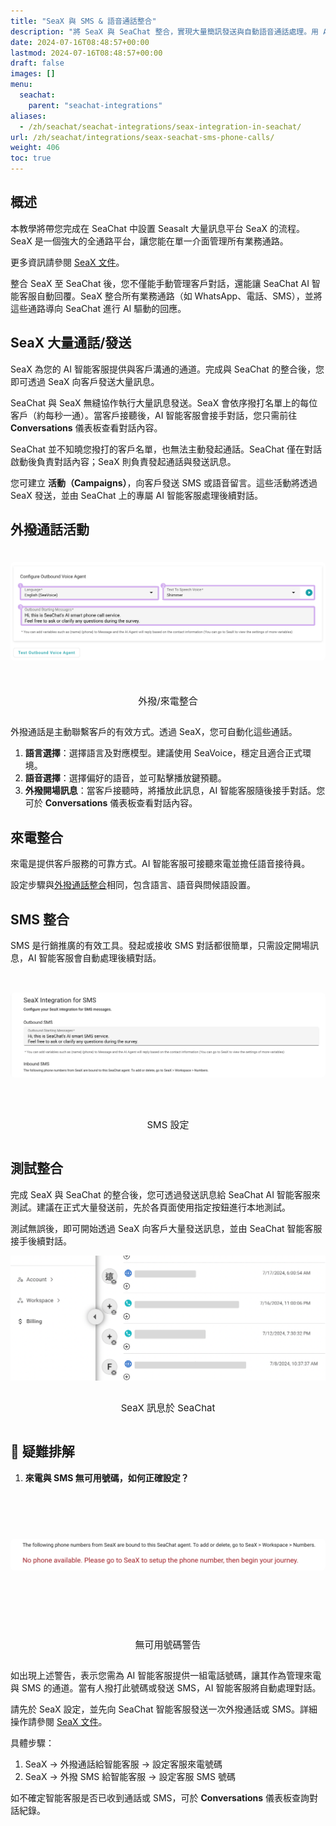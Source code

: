 ```yaml
---
title: "SeaX 與 SMS & 語音通話整合"
description: "將 SeaX 與 SeaChat 整合，實現大量簡訊發送與自動語音通話處理。用 AI 自動化客戶溝通。"
date: 2024-07-16T08:48:57+00:00
lastmod: 2024-07-16T08:48:57+00:00
draft: false
images: []
menu:
  seachat:
    parent: "seachat-integrations"
aliases:
  - /zh/seachat/seachat-integrations/seax-integration-in-seachat/
url: /zh/seachat/integrations/seax-seachat-sms-phone-calls/
weight: 406
toc: true
---
```


## 概述

本教學將帶您完成在 SeaChat 中設置 Seasalt 大量訊息平台 SeaX 的流程。SeaX 是一個強大的全通路平台，讓您能在單一介面管理所有業務通路。

更多資訊請參閱 [SeaX 文件](https://wiki.seasalt.ai/seax/seax-messaging/bulk-messaging-features/)。

整合 SeaX 至 SeaChat 後，您不僅能手動管理客戶對話，還能讓 SeaChat AI 智能客服自動回覆。SeaX 整合所有業務通路（如 WhatsApp、電話、SMS），並將這些通路導向 SeaChat 進行 AI 驅動的回應。

## SeaX 大量通話/發送

SeaX 為您的 AI 智能客服提供與客戶溝通的通道。完成與 SeaChat 的整合後，您即可透過 SeaX 向客戶發送大量訊息。

SeaChat 與 SeaX 無縫協作執行大量訊息發送。SeaX 會依序撥打名單上的每位客戶（約每秒一通）。當客戶接聽後，AI 智能客服會接手對話，您只需前往 **Conversations** 儀表板查看對話內容。

SeaChat 並不知曉您撥打的客戶名單，也無法主動發起通話。SeaChat 僅在對話啟動後負責對話內容；SeaX 則負責發起通話與發送訊息。

您可建立 **活動（Campaigns）**，向客戶發送 SMS 或語音留言。這些活動將透過 SeaX 發送，並由 SeaChat 上的專屬 AI 智能客服處理後續對話。

## 外撥通話活動

<div style="display: flex; flex-direction: column; align-items: center; width:100%">
<div style="width: 100%; text-align: center; display: flex; flex-direction: column; align-items: center; justify-content: center">
    <a href="/images/seachat-integrations/seax/call-integration.png" style="height: 200px; width: 100%; display: flex; justify-content: center; align-items: center; overflow: hidden;" target="_blank">
        <img style="width: 100%; border-radius: 0.4rem; cursor: zoom-in;" src="/images/seachat-integrations/seax/call-integration.png" alt="Outbound/ Inbound Calls Integration">
    </a>
<br/>
    <p style="font-size: 15px">外撥/來電整合</p>
</div>
</div>

外撥通話是主動聯繫客戶的有效方式。透過 SeaX，您可自動化這些通話。

1. **語言選擇**：選擇語言及對應模型。建議使用 SeaVoice，穩定且適合正式環境。
2. **語音選擇**：選擇偏好的語音，並可點擊播放鍵預聽。
3. **外撥開場訊息**：當客戶接聽時，將播放此訊息，AI 智能客服隨後接手對話。您可於 **Conversations** 儀表板查看對話內容。

## 來電整合

來電是提供客戶服務的可靠方式。AI 智能客服可接聽來電並擔任語音接待員。

設定步驟與[外撥通話整合](#outbound-calls-integration)相同，包含語言、語音與問候語設置。

## SMS 整合

SMS 是行銷推廣的有效工具。發起或接收 SMS 對話都很簡單，只需設定開場訊息，AI 智能客服會自動處理後續對話。

<div style="display: flex; flex-direction: column; align-items: center; width:100%">
<div style="width: 100%; text-align: center; display: flex; flex-direction: column; align-items: center; justify-content: center">
    <a href="/images/seachat-integrations/seax/sms.png" style="height: 200px; width: 100%; display: flex; justify-content: center; align-items: center; overflow: hidden;" target="_blank">
        <img style="width: 100%; border-radius: 0.4rem; cursor: zoom-in;" src="/images/seachat-integrations/seax/sms.png" alt="SMS Setup">
    </a>
<br/>
    <p style="font-size: 15px">SMS 設定</p>
</div>
</div>

## 測試整合

完成 SeaX 與 SeaChat 的整合後，您可透過發送訊息給 SeaChat AI 智能客服來測試。建議在正式大量發送前，先於各頁面使用指定按鈕進行本地測試。

測試無誤後，即可開始透過 SeaX 向客戶大量發送訊息，並由 SeaChat 智能客服接手後續對話。

<div style="display: flex; flex-direction: column; align-items: center; width:100%">
<div style="width: 100%; text-align: center; display: flex; flex-direction: column; align-items: center; justify-content: center">
    <a href="/images/seachat-integrations/seax/find-seax.png" style="height: 200px; width: 100%; display: flex; justify-content: center; align-items: center; overflow: hidden;" target="_blank">
        <img style="width: 100%; border-radius: 0.4rem; cursor: zoom-in;" src="/images/seachat-integrations/seax/find-seax.png" alt="SeaX Messages in SeaChat">
    </a>
<br/>
    <p style="font-size: 15px">SeaX 訊息於 SeaChat</p>
</div>
</div>

## :dart: 疑難排解

1. **來電與 SMS 無可用號碼，如何正確設定？**

<div style="display: flex; flex-direction: column; align-items: center; width: 100%;">
<div style="width: 100%; text-align: center; display: flex; flex-direction: column; align-items: center; justify-content: center;">
    <a href="/images/seachat-integrations/seax/no-phone-available.png" style="height: 200px; width: 100%; display: flex; justify-content: center; align-items: center; overflow: hidden;" target="_blank">
        <img style="width: 100%; border-radius: 0.4rem; cursor: zoom-in;" src="/images/seachat-integrations/seax/no-phone-available.png" alt="No Phone Available Warning">
    </a>
<br/>
    <p style="font-size: 15px;">無可用號碼警告</p>
</div>
</div>

如出現上述警告，表示您需為 AI 智能客服提供一組電話號碼，讓其作為管理來電與 SMS 的通道。當有人撥打此號碼或發送 SMS，AI 智能客服將自動處理對話。

請先於 SeaX 設定，並先向 SeaChat 智能客服發送一次外撥通話或 SMS。詳細操作請參閱 [SeaX 文件](https://wiki.seasalt.ai/seax/seax-messaging/bulk-messaging-features/)。

具體步驟：

1. SeaX -> 外撥通話給智能客服 -> 設定客服來電號碼
2. SeaX -> 外撥 SMS 給智能客服 -> 設定客服 SMS 號碼

如不確定智能客服是否已收到通話或 SMS，可於 **Conversations** 儀表板查詢對話紀錄。

